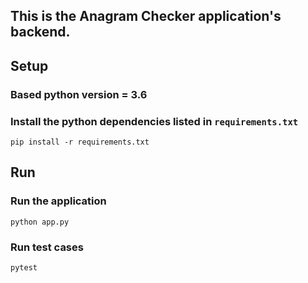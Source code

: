 ## This is the Anagram Checker application's backend.

## Setup

### Based python version = 3.6
### Install the python dependencies listed in `requirements.txt`

`pip install -r requirements.txt`

## Run
### Run the application
`python app.py`

### Run test cases
`pytest`
